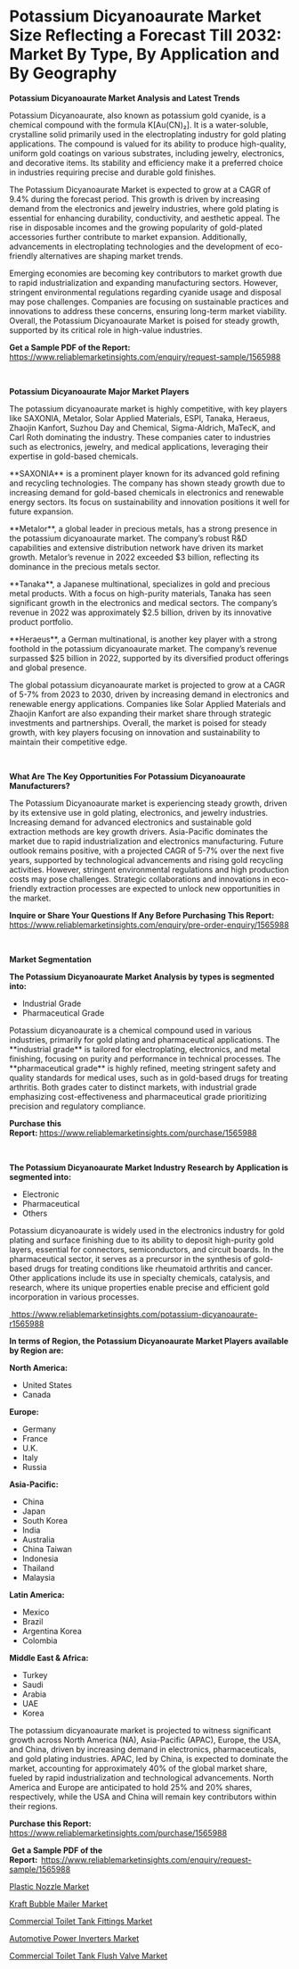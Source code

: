 <p><h1>Potassium Dicyanoaurate Market Size Reflecting a Forecast Till 2032: Market By Type, By Application and By Geography</h1></p><p><strong>Potassium Dicyanoaurate Market Analysis and Latest Trends</strong></p>
<p><p>Potassium Dicyanoaurate, also known as potassium gold cyanide, is a chemical compound with the formula K[Au(CN)₂]. It is a water-soluble, crystalline solid primarily used in the electroplating industry for gold plating applications. The compound is valued for its ability to produce high-quality, uniform gold coatings on various substrates, including jewelry, electronics, and decorative items. Its stability and efficiency make it a preferred choice in industries requiring precise and durable gold finishes.</p><p>The Potassium Dicyanoaurate Market is expected to grow at a CAGR of 9.4% during the forecast period. This growth is driven by increasing demand from the electronics and jewelry industries, where gold plating is essential for enhancing durability, conductivity, and aesthetic appeal. The rise in disposable incomes and the growing popularity of gold-plated accessories further contribute to market expansion. Additionally, advancements in electroplating technologies and the development of eco-friendly alternatives are shaping market trends.</p><p>Emerging economies are becoming key contributors to market growth due to rapid industrialization and expanding manufacturing sectors. However, stringent environmental regulations regarding cyanide usage and disposal may pose challenges. Companies are focusing on sustainable practices and innovations to address these concerns, ensuring long-term market viability. Overall, the Potassium Dicyanoaurate Market is poised for steady growth, supported by its critical role in high-value industries.</p></p>
<p><strong>Get a Sample PDF of the Report:&nbsp;</strong> <a href="https://www.reliablemarketinsights.com/enquiry/request-sample/1565988?utm_campaign=2130&utm_medium=2&utm_source=Github&utm_content=ia&utm_term=25012025&utm_id=potassium-dicyanoaurate">https://www.reliablemarketinsights.com/enquiry/request-sample/1565988</a></p>
<p>&nbsp;</p>
<p><strong>Potassium Dicyanoaurate Major Market Players</strong></p>
<p><p>The potassium dicyanoaurate market is highly competitive, with key players like SAXONIA, Metalor, Solar Applied Materials, ESPI, Tanaka, Heraeus, Zhaojin Kanfort, Suzhou Day and Chemical, Sigma-Aldrich, MaTecK, and Carl Roth dominating the industry. These companies cater to industries such as electronics, jewelry, and medical applications, leveraging their expertise in gold-based chemicals.</p><p>**SAXONIA** is a prominent player known for its advanced gold refining and recycling technologies. The company has shown steady growth due to increasing demand for gold-based chemicals in electronics and renewable energy sectors. Its focus on sustainability and innovation positions it well for future expansion.</p><p>**Metalor**, a global leader in precious metals, has a strong presence in the potassium dicyanoaurate market. The company’s robust R&D capabilities and extensive distribution network have driven its market growth. Metalor’s revenue in 2022 exceeded $3 billion, reflecting its dominance in the precious metals sector.</p><p>**Tanaka**, a Japanese multinational, specializes in gold and precious metal products. With a focus on high-purity materials, Tanaka has seen significant growth in the electronics and medical sectors. The company’s revenue in 2022 was approximately $2.5 billion, driven by its innovative product portfolio.</p><p>**Heraeus**, a German multinational, is another key player with a strong foothold in the potassium dicyanoaurate market. The company’s revenue surpassed $25 billion in 2022, supported by its diversified product offerings and global presence.</p><p>The global potassium dicyanoaurate market is projected to grow at a CAGR of 5-7% from 2023 to 2030, driven by increasing demand in electronics and renewable energy applications. Companies like Solar Applied Materials and Zhaojin Kanfort are also expanding their market share through strategic investments and partnerships. Overall, the market is poised for steady growth, with key players focusing on innovation and sustainability to maintain their competitive edge.</p></p>
<p>&nbsp;</p>
<p><strong>What Are The Key Opportunities For Potassium Dicyanoaurate Manufacturers?</strong></p>
<p><p>The Potassium Dicyanoaurate market is experiencing steady growth, driven by its extensive use in gold plating, electronics, and jewelry industries. Increasing demand for advanced electronics and sustainable gold extraction methods are key growth drivers. Asia-Pacific dominates the market due to rapid industrialization and electronics manufacturing. Future outlook remains positive, with a projected CAGR of 5-7% over the next five years, supported by technological advancements and rising gold recycling activities. However, stringent environmental regulations and high production costs may pose challenges. Strategic collaborations and innovations in eco-friendly extraction processes are expected to unlock new opportunities in the market.</p></p>
<p><strong>Inquire or Share Your Questions If Any Before Purchasing This Report:</strong> <a href="https://www.reliablemarketinsights.com/enquiry/pre-order-enquiry/1565988?utm_campaign=2130&utm_medium=2&utm_source=Github&utm_content=ia&utm_term=25012025&utm_id=potassium-dicyanoaurate">https://www.reliablemarketinsights.com/enquiry/pre-order-enquiry/1565988</a></p>
<p>&nbsp;</p>
<p><strong>Market Segmentation</strong></p>
<p><strong>The Potassium Dicyanoaurate Market Analysis by types is segmented into:</strong></p>
<p><ul><li>Industrial Grade</li><li>Pharmaceutical Grade</li></ul></p>
<p><p>Potassium dicyanoaurate is a chemical compound used in various industries, primarily for gold plating and pharmaceutical applications. The **industrial grade** is tailored for electroplating, electronics, and metal finishing, focusing on purity and performance in technical processes. The **pharmaceutical grade** is highly refined, meeting stringent safety and quality standards for medical uses, such as in gold-based drugs for treating arthritis. Both grades cater to distinct markets, with industrial grade emphasizing cost-effectiveness and pharmaceutical grade prioritizing precision and regulatory compliance.</p></p>
<p><strong>Purchase this Report:&nbsp;</strong><a href="https://www.reliablemarketinsights.com/purchase/1565988?utm_campaign=2130&utm_medium=2&utm_source=Github&utm_content=ia&utm_term=25012025&utm_id=potassium-dicyanoaurate">https://www.reliablemarketinsights.com/purchase/1565988</a></p>
<p>&nbsp;</p>
<p><strong>The Potassium Dicyanoaurate Market Industry Research by Application is segmented into:</strong></p>
<p><ul><li>Electronic</li><li>Pharmaceutical</li><li>Others</li></ul></p>
<p><p>Potassium dicyanoaurate is widely used in the electronics industry for gold plating and surface finishing due to its ability to deposit high-purity gold layers, essential for connectors, semiconductors, and circuit boards. In the pharmaceutical sector, it serves as a precursor in the synthesis of gold-based drugs for treating conditions like rheumatoid arthritis and cancer. Other applications include its use in specialty chemicals, catalysis, and research, where its unique properties enable precise and efficient gold incorporation in various processes.</p></p>
<p><a href="https://www.reliablemarketinsights.com/potassium-dicyanoaurate-r1565988?utm_campaign=2130&utm_medium=2&utm_source=Github&utm_content=ia&utm_term=25012025&utm_id=potassium-dicyanoaurate">&nbsp;https://www.reliablemarketinsights.com/potassium-dicyanoaurate-r1565988</a></p>
<p><strong>In terms of Region, the Potassium Dicyanoaurate Market Players available by Region are:</strong></p>
<p>
    <p> <strong> North America: </strong>
        <ul>
            <li>United States</li>
            <li>Canada</li>
        </ul>
        </p> 
    <p> <strong> Europe: </strong>
        <ul>
            <li>Germany</li>
            <li>France</li>
            <li>U.K.</li>
            <li>Italy</li>
            <li>Russia</li>
        </ul>
        </p> 
    <p> <strong> Asia-Pacific: </strong>
        <ul>
            <li>China</li>
            <li>Japan</li>
            <li>South Korea</li>
            <li>India</li>
            <li>Australia</li>
            <li>China Taiwan</li>
            <li>Indonesia</li>
            <li>Thailand</li>
            <li>Malaysia</li>
        </ul>
        </p> 
    <p> <strong> Latin America: </strong>
        <ul>
            <li>Mexico</li>
            <li>Brazil</li>
            <li>Argentina Korea</li>
            <li>Colombia</li>
        </ul>
        </p> 
    <p> <strong> Middle East & Africa: </strong>
        <ul>
            <li>Turkey</li>
            <li>Saudi</li>
            <li>Arabia</li>
            <li>UAE</li>
            <li>Korea</li>
        </ul>
    </p>
    </p>
<p><p>The potassium dicyanoaurate market is projected to witness significant growth across North America (NA), Asia-Pacific (APAC), Europe, the USA, and China, driven by increasing demand in electronics, pharmaceuticals, and gold plating industries. APAC, led by China, is expected to dominate the market, accounting for approximately 40% of the global market share, fueled by rapid industrialization and technological advancements. North America and Europe are anticipated to hold 25% and 20% shares, respectively, while the USA and China will remain key contributors within their regions.</p></p>
<p><strong>Purchase this Report: </strong><a href="https://www.reliablemarketinsights.com/purchase/1565988?utm_campaign=2130&utm_medium=2&utm_source=Github&utm_content=ia&utm_term=25012025&utm_id=potassium-dicyanoaurate">https://www.reliablemarketinsights.com/purchase/1565988</a></p>
<p>&nbsp;<strong>Get a Sample PDF of the Report:&nbsp;&nbsp;</strong><a href="https://www.reliablemarketinsights.com/enquiry/request-sample/1565988?utm_campaign=2130&utm_medium=2&utm_source=Github&utm_content=ia&utm_term=25012025&utm_id=potassium-dicyanoaurate">https://www.reliablemarketinsights.com/enquiry/request-sample/1565988</a></p>
<p><strong></strong></p>
<p><p><a href="https://www.linkedin.com/pulse/billion-dollar-plastic-nozzle-market-industry-value-future-prospects-ceqqf?utm_campaign=2130&utm_medium=2&utm_source=Github&utm_content=ia&utm_term=25012025&utm_id=potassium-dicyanoaurate">Plastic Nozzle Market</a></p><p><a href="https://www.linkedin.com/pulse/kraft-bubble-mailer-market-forecast-key-factors-boosting-ogzsf?utm_campaign=2130&utm_medium=2&utm_source=Github&utm_content=ia&utm_term=25012025&utm_id=potassium-dicyanoaurate">Kraft Bubble Mailer Market</a></p><p><a href="https://www.linkedin.com/pulse/acomprehensive-analysis-onthe-sizedynamicsand-expected-development-bs9mc?utm_campaign=2130&utm_medium=2&utm_source=Github&utm_content=ia&utm_term=25012025&utm_id=potassium-dicyanoaurate">Commercial Toilet Tank Fittings Market</a></p><p><a href="https://www.linkedin.com/pulse/automotive-power-inverters-market-analysis-post-pandemic-xwfuf?utm_campaign=2130&utm_medium=2&utm_source=Github&utm_content=ia&utm_term=25012025&utm_id=potassium-dicyanoaurate">Automotive Power Inverters Market</a></p><p><a href="https://www.linkedin.com/pulse/global-commercial-toilet-tank-flush-valve-124-cagr-forecast-rz9ac?utm_campaign=2130&utm_medium=2&utm_source=Github&utm_content=ia&utm_term=25012025&utm_id=potassium-dicyanoaurate">Commercial Toilet Tank Flush Valve Market</a></p></p>